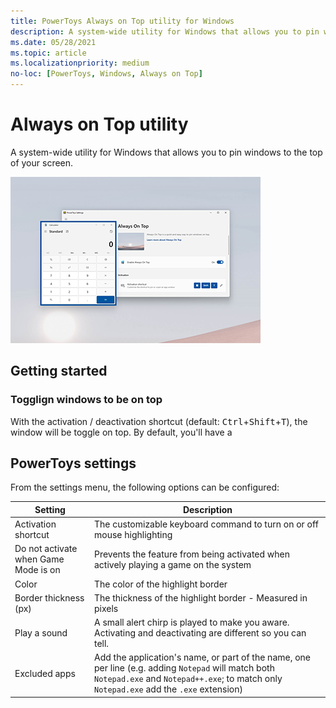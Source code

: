 ```yaml
---
title: PowerToys Always on Top utility for Windows
description: A system-wide utility for Windows that allows you to pin windows to the top of your screen. 
ms.date: 05/28/2021
ms.topic: article
ms.localizationpriority: medium
no-loc: [PowerToys, Windows, Always on Top]
---
```


# Always on Top utility

A system-wide utility for Windows that allows you to pin windows to the top of your screen. 

![ColorPicker](../images/pt-always-on-top.png)

## Getting started

### Togglign windows to be on top

With the activation / deactivation shortcut (default: <kbd>Ctrl</kbd>+<kbd>Shift</kbd>+<kbd>T</kbd>), the window will be toggle on top.  By default, you'll have a 

## PowerToys settings

From the settings menu, the following options can be configured:

| Setting | Description |
| --- | --- |
| Activation shortcut | The customizable keyboard command to turn on or off mouse highlighting |
| Do not activate when Game Mode is on | Prevents the feature from being activated when actively playing a game on the system |
| Color | The color of the highlight border |
| Border thickness (px)| The thickness of the highlight border - Measured in pixels |
| Play a sound | A small alert chirp is played to make you aware.  Activating and deactivating are different so you can tell. |
| Excluded apps | Add the application's name, or part of the name, one per line (e.g. adding `Notepad` will match both `Notepad.exe` and `Notepad++.exe`; to match only `Notepad.exe` add the `.exe` extension) |

